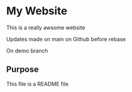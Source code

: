 # My Website

This is a really awsome website

Updates made on main on Github before rebase

On demo branch

## Purpose
This file is a README file

